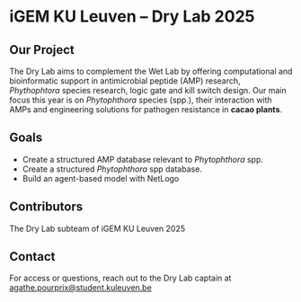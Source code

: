 # iGEM KU Leuven – Dry Lab 2025

## Our Project 
The Dry Lab aims to complement the Wet Lab by offering computational and bioinformatic support in antimicrobial peptide (AMP) research, _Phythophtora_ species research, logic gate and kill switch design. Our main focus this year is on *Phytophthora* species (spp.), their interaction with AMPs and engineering solutions for pathogen resistance in **cacao plants**.

## Goals
- Create a structured AMP database relevant to *Phytophthora* spp.
- Create a structured *Phytophthora* spp database.
- Build an agent-based model with NetLogo 

## Contributors
The Dry Lab subteam of iGEM KU Leuven 2025

## Contact
For access or questions, reach out to the Dry Lab captain at agathe.pourprix@student.kuleuven.be




